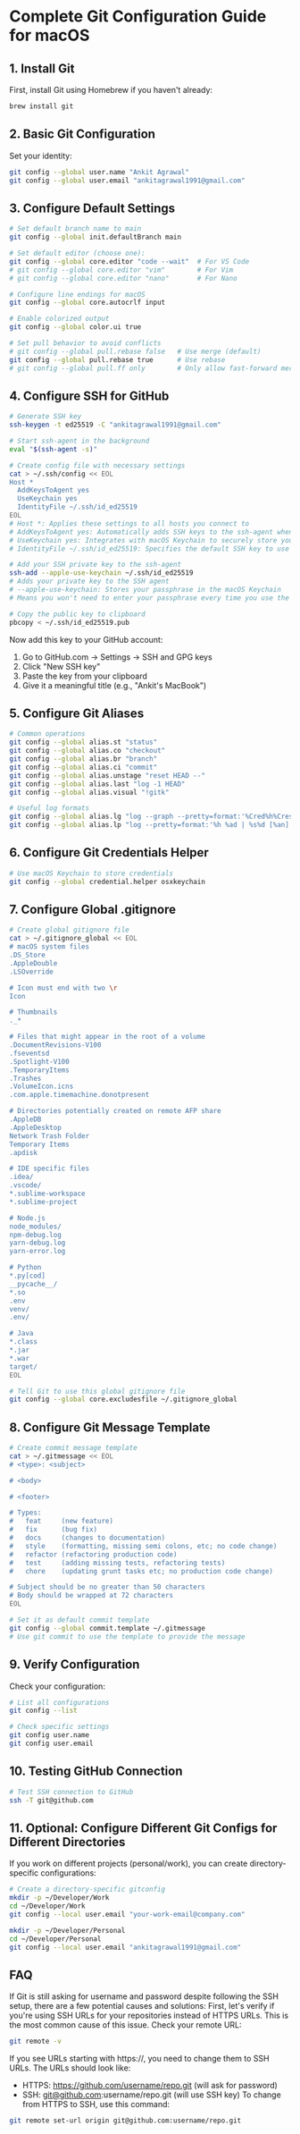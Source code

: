 # Complete Git Configuration Guide for macOS

## 1. Install Git

First, install Git using Homebrew if you haven't already:
```bash
brew install git
```

## 2. Basic Git Configuration

Set your identity:
```bash
git config --global user.name "Ankit Agrawal"
git config --global user.email "ankitagrawal1991@gmail.com"
```

## 3. Configure Default Settings

```bash
# Set default branch name to main
git config --global init.defaultBranch main

# Set default editor (choose one):
git config --global core.editor "code --wait"  # For VS Code
# git config --global core.editor "vim"        # For Vim
# git config --global core.editor "nano"       # For Nano

# Configure line endings for macOS
git config --global core.autocrlf input

# Enable colorized output
git config --global color.ui true

# Set pull behavior to avoid conflicts
# git config --global pull.rebase false   # Use merge (default)
git config --global pull.rebase true      # Use rebase
# git config --global pull.ff only        # Only allow fast-forward merges
```

## 4. Configure SSH for GitHub

```bash
# Generate SSH key
ssh-keygen -t ed25519 -C "ankitagrawal1991@gmail.com"

# Start ssh-agent in the background
eval "$(ssh-agent -s)"

# Create config file with necessary settings
cat > ~/.ssh/config << EOL
Host *
  AddKeysToAgent yes
  UseKeychain yes
  IdentityFile ~/.ssh/id_ed25519
EOL
# Host *: Applies these settings to all hosts you connect to
# AddKeysToAgent yes: Automatically adds SSH keys to the ssh-agent when they're used
# UseKeychain yes: Integrates with macOS Keychain to securely store your passphrase
# IdentityFile ~/.ssh/id_ed25519: Specifies the default SSH key to use

# Add your SSH private key to the ssh-agent
ssh-add --apple-use-keychain ~/.ssh/id_ed25519
# Adds your private key to the SSH agent
# --apple-use-keychain: Stores your passphrase in the macOS Keychain
# Means you won't need to enter your passphrase every time you use the key

# Copy the public key to clipboard
pbcopy < ~/.ssh/id_ed25519.pub
```

Now add this key to your GitHub account:
1. Go to GitHub.com → Settings → SSH and GPG keys
2. Click "New SSH key"
3. Paste the key from your clipboard
4. Give it a meaningful title (e.g., "Ankit's MacBook")

## 5. Configure Git Aliases

```bash
# Common operations
git config --global alias.st "status"
git config --global alias.co "checkout"
git config --global alias.br "branch"
git config --global alias.ci "commit"
git config --global alias.unstage "reset HEAD --"
git config --global alias.last "log -1 HEAD"
git config --global alias.visual "!gitk"

# Useful log formats
git config --global alias.lg "log --graph --pretty=format:'%Cred%h%Creset -%C(yellow)%d%Creset %s %Cgreen(%cr) %C(bold blue)<%an>%Creset' --abbrev-commit --date=relative"
git config --global alias.lp "log --pretty=format:'%h %ad | %s%d [%an]' --graph --date=short"
```

## 6. Configure Git Credentials Helper

```bash
# Use macOS Keychain to store credentials
git config --global credential.helper osxkeychain
```

## 7. Configure Global .gitignore

```bash
# Create global gitignore file
cat > ~/.gitignore_global << EOL
# macOS system files
.DS_Store
.AppleDouble
.LSOverride

# Icon must end with two \r
Icon

# Thumbnails
._*

# Files that might appear in the root of a volume
.DocumentRevisions-V100
.fseventsd
.Spotlight-V100
.TemporaryItems
.Trashes
.VolumeIcon.icns
.com.apple.timemachine.donotpresent

# Directories potentially created on remote AFP share
.AppleDB
.AppleDesktop
Network Trash Folder
Temporary Items
.apdisk

# IDE specific files
.idea/
.vscode/
*.sublime-workspace
*.sublime-project

# Node.js
node_modules/
npm-debug.log
yarn-debug.log
yarn-error.log

# Python
*.py[cod]
__pycache__/
*.so
.env
venv/
.env/

# Java
*.class
*.jar
*.war
target/
EOL

# Tell Git to use this global gitignore file
git config --global core.excludesfile ~/.gitignore_global
```

## 8. Configure Git Message Template

```bash
# Create commit message template
cat > ~/.gitmessage << EOL
# <type>: <subject>

# <body>

# <footer>

# Types:
#   feat     (new feature)
#   fix      (bug fix)
#   docs     (changes to documentation)
#   style    (formatting, missing semi colons, etc; no code change)
#   refactor (refactoring production code)
#   test     (adding missing tests, refactoring tests)
#   chore    (updating grunt tasks etc; no production code change)

# Subject should be no greater than 50 characters
# Body should be wrapped at 72 characters
EOL

# Set it as default commit template
git config --global commit.template ~/.gitmessage
# Use git commit to use the template to provide the message
```

## 9. Verify Configuration

Check your configuration:
```bash
# List all configurations
git config --list

# Check specific settings
git config user.name
git config user.email
```

## 10. Testing GitHub Connection

```bash
# Test SSH connection to GitHub
ssh -T git@github.com
```

## 11. Optional: Configure Different Git Configs for Different Directories

If you work on different projects (personal/work), you can create directory-specific configurations:

```bash
# Create a directory-specific gitconfig
mkdir -p ~/Developer/Work
cd ~/Developer/Work
git config --local user.email "your-work-email@company.com"

mkdir -p ~/Developer/Personal
cd ~/Developer/Personal
git config --local user.email "ankitagrawal1991@gmail.com"
```

## FAQ
If Git is still asking for username and password despite following the SSH setup, there are a few potential causes and solutions:
First, let's verify if you're using SSH URLs for your repositories instead of HTTPS URLs. This is the most common cause of this issue.
Check your remote URL:
```bash
git remote -v
```
If you see URLs starting with https://, you need to change them to SSH URLs. The URLs should look like:
- HTTPS: https://github.com/username/repo.git (will ask for password)
- SSH: git@github.com:username/repo.git (will use SSH key)
To change from HTTPS to SSH, use this command:
```bash
git remote set-url origin git@github.com:username/repo.git
```